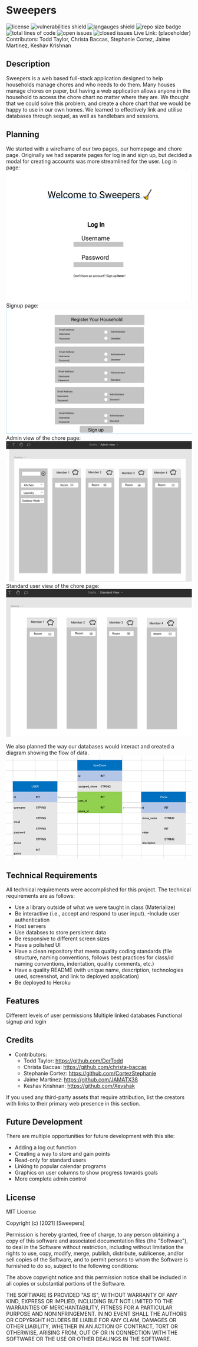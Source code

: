 # Sweepers
![license](https://img.shields.io/github/license/DerTodd/Sweepers_Project_Two) ![vulnerabilities shield](https://img.shields.io/snyk/vulnerabilities/github/DerTodd/Sweepers_Project_Two) ![langauges shield](https://img.shields.io/github/languages/count/DerTodd/Sweepers_Project_Two) ![repo size badge](https://img.shields.io/github/repo-size/DerTodd/Sweepers_Project_Two) ![total lines of code](https://img.shields.io/tokei/lines/github/DerTodd/Sweepers_Project_Two) ![open issues](https://img.shields.io/github/issues/DerTodd/Sweepers_Project_Two) ![closed issues](https://img.shields.io/github/issues-closed/DerTodd/Sweepers_Project_Two)
Live Link: (placeholder)
Contributors: Todd Taylor, Christa Baccas, Stephanie Cortez, Jaime Martinez, Keshav Krishnan
## Description

Sweepers is a web based full-stack application designed to help households manage chores and who needs to do them.  Many houses manage chores on paper, but having a web application allows anyone in the household to access the chore chart no matter where they are.  We thought that we could solve this problem, and create a chore chart that we would be happy to use in our own homes. We learned to effectively link and utilise databases through sequel, as well as handlebars and sessions.


## Planning
We started with a wireframe of our two pages, our homepage and chore page.  Originally we had separate pages for log in and sign up, but decided a modal for creating accounts was more streamlined for the user.
Log in page:
![Log in wireframe](https://github.com/DerTodd/Sweepers_Project_Two/blob/readme-images/assets/img/image.png?raw=true)
Signup page:
![SIgnup wireframe](https://github.com/DerTodd/Sweepers_Project_Two/blob/readme-images/assets/img/image%20(1).png?raw=true)
Admin view of the chore page:
![Chorepage wireframe](https://github.com/DerTodd/Sweepers_Project_Two/blob/readme-images/assets/img/image%20(2).png?raw=true)
Standard user view of the chore page:
![standard chorepage wireframe](https://github.com/DerTodd/Sweepers_Project_Two/blob/readme-images/assets/img/image%20(3).png?raw=true)

We also planned the way our databases would interact and created a diagram showing the flow of data.
![database diagram](https://github.com/DerTodd/Sweepers_Project_Two/blob/readme-images/assets/img/database%20planning.PNG?raw=true)

## Technical Requirements

All technical requirements were accomplished for this project. The technical requirements are as follows: 

- Use a library outside of what we were taught in class (Materialize)
- Be interactive (i.e., accept and respond to user input).
-Include user authentication
- Host servers
- Use databses to store persistent data
- Be responsive to different screen sizes
- Have a polished UI
- Have a clean repository that meets quality coding standards (file structure, naming conventions, follows best practices for class/id naming conventions, indentation, quality comments, etc.)
- Have a quality README (with unique name, description, technologies used, screenshot, and link to deployed application)
- Be deployed to Heroku

## Features

Different levels of user permissions
Multiple linked databases
Functional signup and login

## Credits
- Contributors:
    - Todd Taylor: https://github.com/DerTodd
    - Christa Baccas: https://github.com/christa-baccas
    - Stephanie Cortez: https://github.com/CortezStephanie
    - Jaime Martinez: https://github.com/JAMATX38
    - Keshav Krishnan: https://github.com/Xevshak

If you used any third-party assets that require attribution, list the creators with links to their primary web presence in this section.

## Future Development

There are multiple opportunities for future development with this site:
- Adding a log out function
- Creating a way to store and gain points
- Read-only for standard users
- Linking to popular calendar programs
- Graphics on user columns to show progress towards goals
- More complete admin control

## License

MIT License

Copyright (c) [2021] [Sweepers]

Permission is hereby granted, free of charge, to any person obtaining a copy
of this software and associated documentation files (the "Software"), to deal
in the Software without restriction, including without limitation the rights
to use, copy, modify, merge, publish, distribute, sublicense, and/or sell
copies of the Software, and to permit persons to whom the Software is
furnished to do so, subject to the following conditions:

The above copyright notice and this permission notice shall be included in all
copies or substantial portions of the Software.

THE SOFTWARE IS PROVIDED "AS IS", WITHOUT WARRANTY OF ANY KIND, EXPRESS OR
IMPLIED, INCLUDING BUT NOT LIMITED TO THE WARRANTIES OF MERCHANTABILITY,
FITNESS FOR A PARTICULAR PURPOSE AND NONINFRINGEMENT. IN NO EVENT SHALL THE
AUTHORS OR COPYRIGHT HOLDERS BE LIABLE FOR ANY CLAIM, DAMAGES OR OTHER
LIABILITY, WHETHER IN AN ACTION OF CONTRACT, TORT OR OTHERWISE, ARISING FROM,
OUT OF OR IN CONNECTION WITH THE SOFTWARE OR THE USE OR OTHER DEALINGS IN THE
SOFTWARE.
